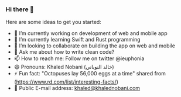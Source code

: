 ### Hi there 👋

Here are some ideas to get you started:

- 🔭 I’m currently working on development of web and mobile app
- 🌱 I’m currently learning Swift and Rust programming
- 👯 I’m looking to collaborate on building the app on web and mobile
- 💬 Ask me about how to write clean code?
- 📫 How to reach me: Follow me on twitter @ieuphonia
- 😄 Pronouns: Khaled Nobani (خالد النوباني)
- ⚡ Fun fact: "Octopuses lay 56,000 eggs at a time" shared from (https://www.rd.com/list/interesting-facts/)
- 📧 Public E-mail address: khaled@khalednobani.com
